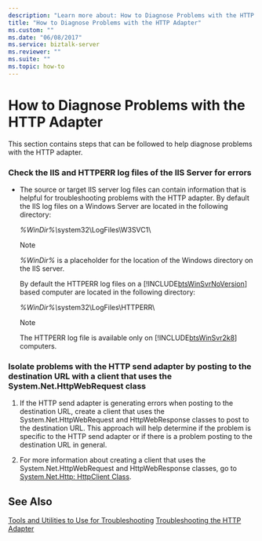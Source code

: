 ```yaml
---
description: "Learn more about: How to Diagnose Problems with the HTTP Adapter"
title: "How to Diagnose Problems with the HTTP Adapter"
ms.custom: ""
ms.date: "06/08/2017"
ms.service: biztalk-server
ms.reviewer: ""
ms.suite: ""
ms.topic: how-to
---
```

# How to Diagnose Problems with the HTTP Adapter
This section contains steps that can be followed to help diagnose problems with the HTTP adapter.

### Check the IIS and HTTPERR log files of the IIS Server for errors

- The source or target IIS server log files can contain information that is helpful for troubleshooting problems with the HTTP adapter. By default the IIS log files on a Windows Server are located in the following directory:

   <em>%WinDir%\\</em>system32\LogFiles\W3SVC1\

  > [!NOTE]
  >  *%WinDir%* is a placeholder for the location of the Windows directory on the IIS server.

   By default the HTTPERR log files on a [!INCLUDE[btsWinSvrNoVersion](../includes/btswinsvrnoversion-md.md)] based computer are located in the following directory:

   <em>%WinDir%\\</em>system32\LogFiles\HTTPERR\

  > [!NOTE]
  >  The HTTPERR log file is available only on [!INCLUDE[btsWinSvr2k8](../includes/btswinsvr2k8-md.md)] computers.

### Isolate problems with the HTTP send adapter by posting to the destination URL with a client that uses the System.Net.HttpWebRequest class

1.  If the HTTP send adapter is generating errors when posting to the destination URL, create a client that uses the System.Net.HttpWebRequest and HttpWebResponse classes to post to the destination URL. This approach will help determine if the problem is specific to the HTTP send adapter or if there is a problem posting to the destination URL in general.

2.  For more information about creating a client that uses the System.Net.HttpWebRequest and HttpWebResponse classes, go to [System.Net.Http: HttpClient Class](/dotnet/api/system.net.http.httpclient).

## See Also
 [Tools and Utilities to Use for Troubleshooting](../core/tools-and-utilities-to-use-for-troubleshooting.md)
 [Troubleshooting the HTTP Adapter](../core/troubleshooting-the-http-adapter.md)
